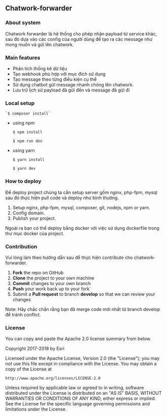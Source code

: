 ## Chatwork-forwarder

### About system
Chatwork forwarder là hệ thống cho phép nhận payload từ service khác, sau đó dựa vào các config của
người dùng để tạo ra các message như mong muốn và gửi lên chatwork.

### Main features
* Phân tích thống kê dữ liệu 
* Tạo webhook phù hợp với mục đích sử dụng 
* Tạo message theo từng điều kiện cụ thể 
* Sử dụng chatbot gửi message nhanh chóng lên chatwork.
* Lưu trữ lịch sử payload đã gửi đến và message đã gửi đi

### Local setup 
    `$ composer install` 
* using npm

    `$ npm install`

    `$ npm run dev`

* using yarn

    `$ yarn install`

    `$ yarn dev`

### How to deploy
Để deploy project chúng ta cần setup server gồm nginx, php-fpm, mysql sau đó thực hiện pull code và deploy như bình thường.
1. Setup nginx, php-fpm, mysql, composer, git, nodejs, npm or yarn.
2. Config domain.
3. Publish your project.

Ngoài ra bạn có thể deploy bằng docker với việc sử dụng dockerfile trong thư mục docker của project.

### Contribution
Vui lòng làm theo hướng dẫn sau để thực hiện contribute cho chatwork-forwarder.
1. **Fork** the repo on GitHub
2. **Clone** the project to your own machine
3. **Commit** changes to your own branch
4. **Push** your work back up to your fork`
5. Submit a **Pull request** to branch **develop** so that we can review your changes

Note: Hãy chắc chắn rằng bạn đã merge code mới nhất từ branch develop để tránh conflict.
### License
You can copy and paste the Apache 2.0 license summary from below.

 Copyright 2017-2018 by Esri
 
 Licensed under the Apache License, Version 2.0 (the "License");
 you may not use this file except in compliance with the License.
 You may obtain a copy of the License at
 
    http://www.apache.org/licenses/LICENSE-2.0
 
 Unless required by applicable law or agreed to in writing, software
 distributed under the License is distributed on an "AS IS" BASIS,
 WITHOUT WARRANTIES OR CONDITIONS OF ANY KIND, either express or implied.
 See the License for the specific language governing permissions and
 limitations under the License.
